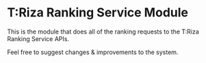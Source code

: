 # T:Riza Ranking Service Module

This is the module that does all of the ranking requests to the T:Riza Ranking Service APIs.

Feel free to suggest changes & improvements to the system.